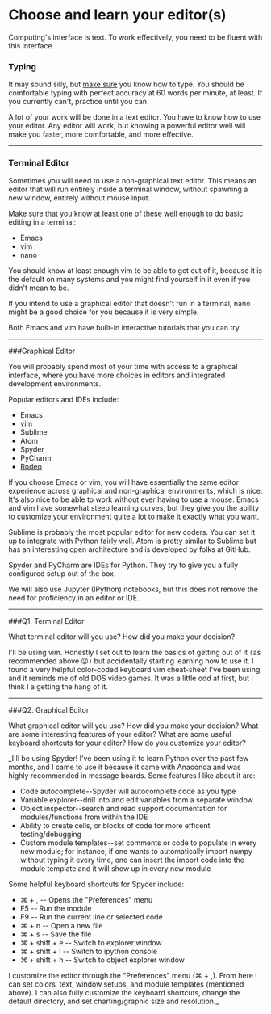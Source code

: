 # Choose and learn your editor(s)


Computing's interface is text. To work effectively, you need to be fluent with this interface.


### Typing

It may sound silly, but [make sure](http://www.typingtest.com/) you know how to type. You should be comfortable typing with perfect accuracy at 60 words per minute, at least. If you currently can't, practice until you can.

A lot of your work will be done in a text editor. You have to know how to use your editor. Any editor will work, but knowing a powerful editor well will make you faster, more comfortable, and more effective.

---

### Terminal Editor

Sometimes you will need to use a non-graphical text editor. This means an editor that will run entirely inside a terminal window, without spawning a new window, entirely without mouse input.

Make sure that you know at least one of these well enough to do basic editing in a terminal:

 * Emacs
 * vim
 * nano

You should know at least enough vim to be able to get out of it, because it is the default on many systems and you might find yourself in it even if you didn't mean to be.

If you intend to use a graphical editor that doesn't run in a terminal, nano might be a good choice for you because it is very simple.

Both Emacs and vim have built-in interactive tutorials that you can try.



---

###Graphical Editor

You will probably spend most of your time with access to a graphical interface, where you have more choices in editors and integrated development environments.

Popular editors and IDEs include:

 * Emacs
 * vim
 * Sublime
 * Atom
 * Spyder
 * PyCharm
 * [Rodeo](http://blog.yhat.com/posts/introducing-rodeo.html)

If you choose Emacs or vim, you will have essentially the same editor experience across graphical and non-graphical environments, which is nice. It's also nice to be able to work without ever having to use a mouse. Emacs and vim have somewhat steep learning curves, but they give you the ability to customize your environment quite a lot to make it exactly what you want.

Sublime is probably the most popular editor for new coders. You can set it up to integrate with Python fairly well. Atom is pretty similar to Sublime but has an interesting open architecture and is developed by folks at GitHub.

Spyder and PyCharm are IDEs for Python. They try to give you a fully configured setup out of the box.

We will also use Jupyter (IPython) notebooks, but this does not remove the need for proficiency in an editor or IDE.

---

###Q1. Terminal Editor

What terminal editor will you use? How did you make your decision?

I'll be using vim. Honestly I set out to learn the basics of getting out of it `(`as recommended above :stuck_out_tongue_winking_eye:`)` but accidentally starting learning how to use it. I found a very helpful color-coded keyboard vim cheat-sheet I've been using, and it reminds me of old DOS video games. It was a little odd at first, but I think I a getting the hang of it.

---

###Q2. Graphical Editor

What graphical editor will you use? How did you make your decision? What are some interesting features of your editor? What are some useful keyboard shortcuts for your editor? How do you customize your editor?

_I'll be using Spyder! I've been using it to learn Python over the past few months, and I came to use it because it came with Anaconda and was highly recommended in message boards. Some features I like about it are:

- Code autocomplete--Spyder will autocomplete code as you type
- Variable explorer--drill into and edit variables from a separate window
- Object inspector--search and read support documentation for modules/functions from within the IDE
- Ability to create cells, or blocks of code for more efficent testing/debugging
- Custom module templates--set comments or code to populate in every new module; for instance, if one wants to automatically import numpy without typing it every time, one can insert the import code into the module template and it will show up in every new module

Some helpful keyboard shortcuts for Spyder include:

- ⌘ + , -- Opens the "Preferences" menu
- F5 -- Run the module
- F9 -- Run the current line or selected code
- ⌘ + n -- Open a new file
- ⌘ + s -- Save the file
- ⌘ + shift + e -- Switch to explorer window
- ⌘ + shift + l -- Switch to ipython console
- ⌘ + shift + h -- Switch to object explorer window

I customize the editor through the "Preferences" menu (⌘ + ,). From here I can set colors, text, window setups, and module templates (mentioned above). I can also fully customize the keyboard shortcuts, change the default directory, and set charting/graphic size and resolution._
